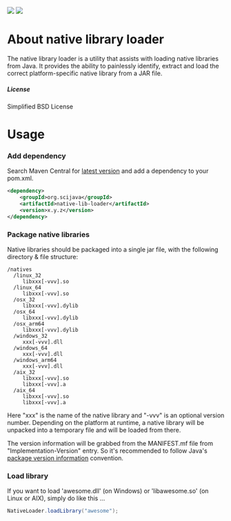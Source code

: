[![](https://img.shields.io/maven-central/v/org.scijava/native-lib-loader.svg)](http://search.maven.org/#search%7Cgav%7C1%7Cg%3A%22org.scijava%22%20AND%20a%3A%22native-lib-loader%22)
[![](https://github.com/scijava/native-lib-loader/actions/workflows/build-main.yml/badge.svg)](https://github.com/scijava/native-lib-loader/actions/workflows/build-main.yml)

# About native library loader

The native library loader is a utility that assists with loading native
libraries from Java. It provides the ability to painlessly identify, extract
and load the correct platform-specific native library from a JAR file.


##### License

Simplified BSD License


# Usage

### Add dependency

Search Maven Central for [latest version](http://search.maven.org/#search|ga|1|a:native-lib-loader)
and add a dependency to your pom.xml.

```xml
<dependency>
    <groupId>org.scijava</groupId>
    <artifactId>native-lib-loader</artifactId>
    <version>x.y.z</version>
</dependency>
```

### Package native libraries

Native libraries should be packaged into a single jar file, with the
following directory & file structure:

```
/natives
  /linux_32
     libxxx[-vvv].so
  /linux_64
     libxxx[-vvv].so
  /osx_32
     libxxx[-vvv].dylib
  /osx_64
     libxxx[-vvv].dylib
  /osx_arm64
     libxxx[-vvv].dylib
  /windows_32
     xxx[-vvv].dll
  /windows_64
     xxx[-vvv].dll
  /windows_arm64
     xxx[-vvv].dll
  /aix_32
     libxxx[-vvv].so
     libxxx[-vvv].a
  /aix_64
     libxxx[-vvv].so
     libxxx[-vvv].a
```

Here "xxx" is the name of the native library and "-vvv" is an optional version number.
Depending on the platform at runtime, a native library will be unpacked into a temporary file
and will be loaded from there.

The version information will be grabbed from the MANIFEST.mf file
from "Implementation-Version" entry. So it's recommended to follow Java's
[package version information](https://docs.oracle.com/javase/tutorial/deployment/jar/packageman.html)
convention. 

### Load library

If you want to load 'awesome.dll' (on Windows) or 'libawesome.so' (on Linux or AIX),
simply do like this ...

```Java
NativeLoader.loadLibrary("awesome");
```
